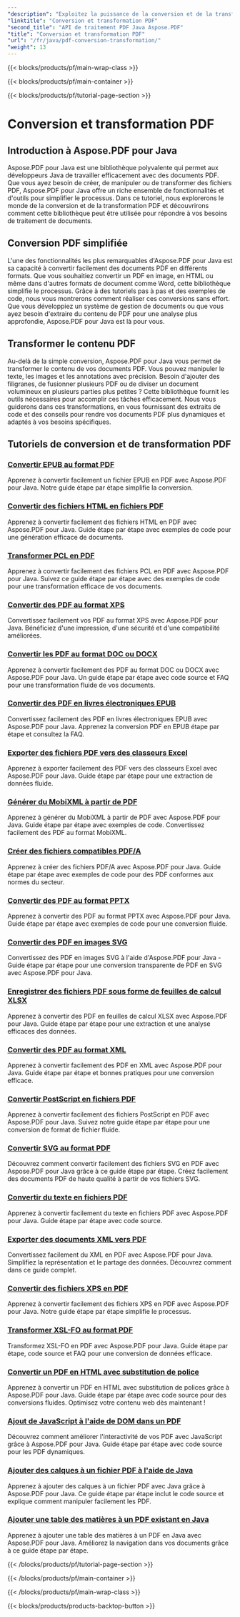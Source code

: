 ```yaml
---
"description": "Exploitez la puissance de la conversion et de la transformation PDF avec Aspose.PDF pour Java – Tutoriels complets pour développeurs. Améliorez vos compétences en traitement PDF dès aujourd'hui !"
"linktitle": "Conversion et transformation PDF"
"second_title": "API de traitement PDF Java Aspose.PDF"
"title": "Conversion et transformation PDF"
"url": "/fr/java/pdf-conversion-transformation/"
"weight": 13
---
```


{{< blocks/products/pf/main-wrap-class >}}

{{< blocks/products/pf/main-container >}}

{{< blocks/products/pf/tutorial-page-section >}}

# Conversion et transformation PDF


## Introduction à Aspose.PDF pour Java

Aspose.PDF pour Java est une bibliothèque polyvalente qui permet aux développeurs Java de travailler efficacement avec des documents PDF. Que vous ayez besoin de créer, de manipuler ou de transformer des fichiers PDF, Aspose.PDF pour Java offre un riche ensemble de fonctionnalités et d'outils pour simplifier le processus. Dans ce tutoriel, nous explorerons le monde de la conversion et de la transformation PDF et découvrirons comment cette bibliothèque peut être utilisée pour répondre à vos besoins de traitement de documents.

## Conversion PDF simplifiée

L'une des fonctionnalités les plus remarquables d'Aspose.PDF pour Java est sa capacité à convertir facilement des documents PDF en différents formats. Que vous souhaitiez convertir un PDF en image, en HTML ou même dans d'autres formats de document comme Word, cette bibliothèque simplifie le processus. Grâce à des tutoriels pas à pas et des exemples de code, nous vous montrerons comment réaliser ces conversions sans effort. Que vous développiez un système de gestion de documents ou que vous ayez besoin d'extraire du contenu de PDF pour une analyse plus approfondie, Aspose.PDF pour Java est là pour vous.

## Transformer le contenu PDF

Au-delà de la simple conversion, Aspose.PDF pour Java vous permet de transformer le contenu de vos documents PDF. Vous pouvez manipuler le texte, les images et les annotations avec précision. Besoin d'ajouter des filigranes, de fusionner plusieurs PDF ou de diviser un document volumineux en plusieurs parties plus petites ? Cette bibliothèque fournit les outils nécessaires pour accomplir ces tâches efficacement. Nous vous guiderons dans ces transformations, en vous fournissant des extraits de code et des conseils pour rendre vos documents PDF plus dynamiques et adaptés à vos besoins spécifiques.

## Tutoriels de conversion et de transformation PDF
### [Convertir EPUB au format PDF](./convert-epub-to-pdf-format/)
Apprenez à convertir facilement un fichier EPUB en PDF avec Aspose.PDF pour Java. Notre guide étape par étape simplifie la conversion.
### [Convertir des fichiers HTML en fichiers PDF](./convert-html-to-pdf-files/)
Apprenez à convertir facilement des fichiers HTML en PDF avec Aspose.PDF pour Java. Guide étape par étape avec exemples de code pour une génération efficace de documents.
### [Transformer PCL en PDF](./transform-pcl-to-pdfs/)
Apprenez à convertir facilement des fichiers PCL en PDF avec Aspose.PDF pour Java. Suivez ce guide étape par étape avec des exemples de code pour une transformation efficace de vos documents.
### [Convertir des PDF au format XPS](./convert-pdfs-to-xps-format/)
Convertissez facilement vos PDF au format XPS avec Aspose.PDF pour Java. Bénéficiez d'une impression, d'une sécurité et d'une compatibilité améliorées.
### [Convertir les PDF au format DOC ou DOCX](./change-pdfs-to-doc-or-docx-format/)
Apprenez à convertir facilement des PDF au format DOC ou DOCX avec Aspose.PDF pour Java. Un guide étape par étape avec code source et FAQ pour une transformation fluide de vos documents.
### [Convertir des PDF en livres électroniques EPUB](./convert-pdfs-to-epub-ebooks/)
Convertissez facilement des PDF en livres électroniques EPUB avec Aspose.PDF pour Java. Apprenez la conversion PDF en EPUB étape par étape et consultez la FAQ.
### [Exporter des fichiers PDF vers des classeurs Excel](./export-pdfs-to-excel-workbooks/)
Apprenez à exporter facilement des PDF vers des classeurs Excel avec Aspose.PDF pour Java. Guide étape par étape pour une extraction de données fluide.
### [Générer du MobiXML à partir de PDF](./generate-mobixml-from-pdfs/)
Apprenez à générer du MobiXML à partir de PDF avec Aspose.PDF pour Java. Guide étape par étape avec exemples de code. Convertissez facilement des PDF au format MobiXML.
### [Créer des fichiers compatibles PDF/A](./create-pdfa-compliant-files/)
Apprenez à créer des fichiers PDF/A avec Aspose.PDF pour Java. Guide étape par étape avec exemples de code pour des PDF conformes aux normes du secteur.
### [Convertir des PDF au format PPTX](./convert-pdfs-to-pptx-format/)
Apprenez à convertir des PDF au format PPTX avec Aspose.PDF pour Java. Guide étape par étape avec exemples de code pour une conversion fluide.
### [Convertir des PDF en images SVG](./convert-pdfs-to-svg-images/)
Convertissez des PDF en images SVG à l'aide d'Aspose.PDF pour Java - Guide étape par étape pour une conversion transparente de PDF en SVG avec Aspose.PDF pour Java.
### [Enregistrer des fichiers PDF sous forme de feuilles de calcul XLSX](./save-pdfs-as-xlsx-spreadsheets/)
Apprenez à convertir des PDF en feuilles de calcul XLSX avec Aspose.PDF pour Java. Guide étape par étape pour une extraction et une analyse efficaces des données.
### [Convertir des PDF au format XML](./convert-pdfs-to-xml-format/)
Apprenez à convertir facilement des PDF en XML avec Aspose.PDF pour Java. Guide étape par étape et bonnes pratiques pour une conversion efficace.
### [Convertir PostScript en fichiers PDF](./turn-postscript-into-pdf-files/)
Apprenez à convertir facilement des fichiers PostScript en PDF avec Aspose.PDF pour Java. Suivez notre guide étape par étape pour une conversion de format de fichier fluide.
### [Convertir SVG au format PDF](./convert-svg-to-pdf-format/)
Découvrez comment convertir facilement des fichiers SVG en PDF avec Aspose.PDF pour Java grâce à ce guide étape par étape. Créez facilement des documents PDF de haute qualité à partir de vos fichiers SVG.
### [Convertir du texte en fichiers PDF](./change-text-to-pdf-files/)
Apprenez à convertir facilement du texte en fichiers PDF avec Aspose.PDF pour Java. Guide étape par étape avec code source.
### [Exporter des documents XML vers PDF](./export-xml-to-pdf-documents/)
Convertissez facilement du XML en PDF avec Aspose.PDF pour Java. Simplifiez la représentation et le partage des données. Découvrez comment dans ce guide complet.
### [Convertir des fichiers XPS en PDF](./convert-xps-to-pdf-files/)
Apprenez à convertir facilement des fichiers XPS en PDF avec Aspose.PDF pour Java. Notre guide étape par étape simplifie le processus.
### [Transformer XSL-FO au format PDF](./transform-xsl-fo-to-pdf-format/)
Transformez XSL-FO en PDF avec Aspose.PDF pour Java. Guide étape par étape, code source et FAQ pour une conversion de données efficace.
### [Convertir un PDF en HTML avec substitution de police](./convert-pdf-to-html-with-font-substitution/)
Apprenez à convertir un PDF en HTML avec substitution de polices grâce à Aspose.PDF pour Java. Guide étape par étape avec code source pour des conversions fluides. Optimisez votre contenu web dès maintenant !
### [Ajout de JavaScript à l'aide de DOM dans un PDF](./adding-javascript-using-dom-in-pdf/)
Découvrez comment améliorer l'interactivité de vos PDF avec JavaScript grâce à Aspose.PDF pour Java. Guide étape par étape avec code source pour les PDF dynamiques.
### [Ajouter des calques à un fichier PDF à l'aide de Java](./add-layers-to-pdf-file-using-java/)
Apprenez à ajouter des calques à un fichier PDF avec Java grâce à Aspose.PDF pour Java. Ce guide étape par étape inclut le code source et explique comment manipuler facilement les PDF.
### [Ajouter une table des matières à un PDF existant en Java](./add-table-of-contents-to-existing-pdf-in-java/)
Apprenez à ajouter une table des matières à un PDF en Java avec Aspose.PDF pour Java. Améliorez la navigation dans vos documents grâce à ce guide étape par étape.

{{< /blocks/products/pf/tutorial-page-section >}}

{{< /blocks/products/pf/main-container >}}

{{< /blocks/products/pf/main-wrap-class >}}

{{< blocks/products/products-backtop-button >}}